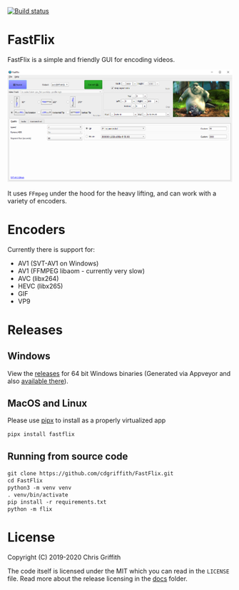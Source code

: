 [![Build status](https://ci.appveyor.com/api/projects/status/208k29cvoq8xwf8j/branch/master?svg=true)](https://ci.appveyor.com/project/cdgriffith/fastflix/branch/master)

# FastFlix

FastFlix is a simple and friendly GUI for encoding videos.

![preview](https://raw.githubusercontent.com/cdgriffith/binary-files/fast-flix/media/fastflix/2.0.0/main.png)

It uses `FFmpeg` under the hood for the heavy lifting, and can work with a variety of encoders.

#  Encoders

Currently there is support for:

* AV1 (SVT-AV1 on Windows)
* AV1 (FFMPEG libaom - currently very slow)
* AVC (libx264)
* HEVC (libx265)
* GIF
* VP9


# Releases

## Windows
View the [releases](https://github.com/cdgriffith/FastFlix/releases) for 64 bit Windows binaries (Generated via Appveyor and also [available there](https://ci.appveyor.com/project/cdgriffith/fastflix)).

## MacOS and Linux

Please use [pipx](https://pipxproject.github.io/pipx/installation/) to install as a properly virtualized app

```
pipx install fastflix
```

## Running from source code

```
git clone https://github.com/cdgriffith/FastFlix.git
cd FastFlix
python3 -m venv venv
. venv/bin/activate
pip install -r requirements.txt
python -m flix
```

# License

Copyright (C) 2019-2020 Chris Griffith

The code itself is licensed under the MIT which you can read in the `LICENSE` file.
Read more about the release licensing in the [docs](docs/README.md) folder.

